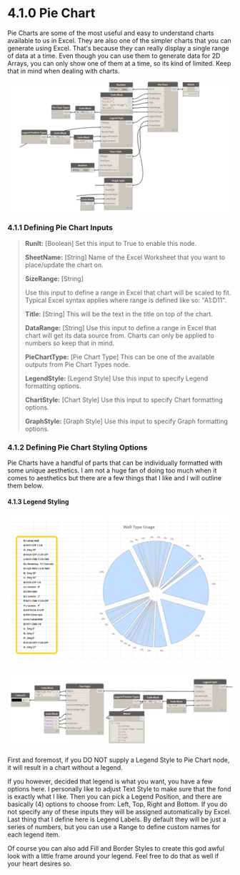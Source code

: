 # 4.1.0 Pie Chart

Pie Charts are some of the most useful and easy to understand charts available to us in Excel. They are also one of the simpler charts that you can generate using Excel. That's because they can really display a single range of data at a time. Even though you can use them to generate data for 2D Arrays, you can only show one of them at a time, so its kind of limited. Keep that in mind when dealing with charts.

![](charts_02.png)

### 4.1.1 Defining Pie Chart Inputs

<blockquote>

<p><b>RunIt:</b> [Boolean] Set this input to True to enable this node.</p>
<p><b>SheetName:</b> [String] Name of the Excel Worksheet that you want to place/update the chart on.</p>
<p><b>SizeRange:</b> [String] </p> Use this input to define a range in Excel that chart will be scaled to fit. Typical Excel syntax applies where range is defined like so: "A1:D11".
<p><b>Title:</b> [String]  This will be the text in the title on top of the chart.</p>
<p><b>DataRange:</b> [String] Use this input to define a range in Excel that chart will get its data source from. Charts can only be applied to numbers so keep that in mind.</p>
<p><b>PieChartType:</b> [Pie Chart Type] This can be one of the available outputs from Pie Chart Types node.</p>
<p><b>LegendStyle:</b> [Legend Style] Use this input to specify Legend formatting options.</p>
<p><b>ChartStyle:</b> [Chart Style]  Use this input to specify Chart formatting options.</p>
<p><b>GraphStyle:</b> [Graph Style]  Use this input to specify Graph formatting options.</p>
</blockquote>

### 4.1.2 Defining Pie Chart Styling Options

Pie Charts have a handful of parts that can be individually formatted with some unique aesthetics. I am not a huge fan of doing too much when it comes to aesthetics but there are a few things that I like and I will outline them below.

#### 4.1.3 Legend Styling

![](charts_03-01.png)

![](charts_04.png)

First and foremost, if you DO NOT supply a Legend Style to Pie Chart node, it will result in a chart without a legend. 

If you however, decided that legend is what you want, you have a few options here. I personally like to adjust Text Style to make sure that the fond is exactly what I like. Then you can pick a Legend Position, and there are basically (4) options to choose from: Left, Top, Right and Bottom. If you do not specify any of these inputs they will be assigned automatically by Excel. Last thing that I define here is Legend Labels. By default they will be just a series of numbers, but you can use a Range to define custom names for each legend item. 

Of course you can also add Fill and Border Styles to create this god awful look with a little frame around your legend. Feel free to do that as well if your heart desires so. 

